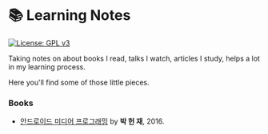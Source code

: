 # :books: Learning Notes 
[![License: GPL v3](https://img.shields.io/badge/License-GPLv3-blue.svg)](https://www.gnu.org/licenses/gpl-3.0)

Taking notes on about books I read, talks I watch, articles I study, helps a lot in my learning process.

Here you'll find some of those little pieces.

### Books

* [안드로이드 미디어 프로그래밍](books/android-media-programming.md) by **박 헌 재**, 2016.
